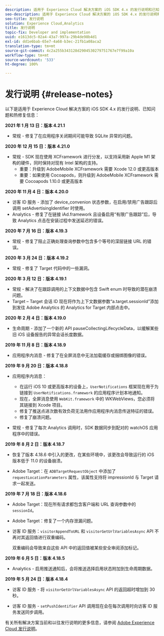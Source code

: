 ```yaml
---
description: 适用于 Experience Cloud 解决方案的 iOS SDK 4.x 的发行说明和已知问题。
seo-description: 适用于 Experience Cloud 解决方案的 iOS SDK 4.x 的发行说明和已知问题。
seo-title: 发行说明
solution: Experience Cloud,Analytics
title: 发行说明
topic-fix: Developer and implementation
uuid: e1613dc5-02a4-43a7-997a-29b4de98b4d1
exl-id: dd1e6bab-65e7-4a68-b3ec-21fb1a08aca2
translation-type: tm+mt
source-git-commit: 4c2a255b343128d2904530279751767e7f99a10a
workflow-type: tm+mt
source-wordcount: '533'
ht-degree: 100%

---
```


# 发行说明 {#release-notes}

以下是适用于 Experience Cloud 解决方案的 iOS SDK 4.x 的发行说明、已知问题和热修复信息：

**2021 年 1 月 13 日：版本 4.21.1**

* 常规 - 修复了在应用程序关闭期间可能导致 SQLite 异常的问题。

**2020 年 12 月 15 日：版本 4.21.0**

* 常规 - SDK 现在使用 XCFramework 进行分发，以支持采用新 Apple M1 架构的硬件，同时保持对现有 Intel 架构的支持。
   * 重要：升级到 AdobeMobile XCFramework 需要 Xcode 12.0 或更高版本
   * 重要：如果使用 Cocoapods，则升级到 AdobeMobile XCFramework 需要 Cocoapods 1.10.0 或更高版本

**2020 年 11 月 4 日：版本 4.20.0**

* 访客 ID 服务 - 添加了 device_convenion 状态参数，在启用/禁用广告跟踪后调用 setAdvertisingIdentifier 时使用。
* Analytics - 修复了在链接 iAd.framework 且设备启用“有限广告跟踪”后，导致 Analytics 点击在安装过程中发送延迟的错误。

**2020 年 7 月 16 日：版本 4.19.3**

* 常规 - 修复了阻止正确处理查询参数中包含多个等号的深层链接 URL 的错误。

**2020 年 3 月 24 日：版本 4.19.2**

* 常规 - 修复了 Target 代码中的一些漏洞。

**2020 年 3 月 12 日：版本 4.19.1**

* 常规 - 解决了在跟踪调用的上下文数据中包含 Swift enum 时导致的潜在崩溃问题。
* Target – Target 会话 ID 现在将作为上下文数据参数“a.target.sessionId”添加到发往 Adobe Analytics 的 Analytics for Target 内部点击中。

**2020 年 2 月 4 日：版本 4.19.0**

* 生命周期 - 添加了一个新的 API pauseCollectingLifecycleData，以缓解某些旧 iOS 设备报告的异常会话长度数据。

**2019 年 11 月 8 日：版本 4.18.9**

* 应用程序内消息 - 修复了在全屏消息中无法加载缓存或捆绑图像的错误。

**2019 年 9 月 20 日：版本 4.18.8**

* 应用程序内消息：

   * 在运行 iOS 10 或更高版本的设备上，`UserNotifications` 框架现在用于为链接到 `UserNotifications.framework` 的应用程序计划本地通知。
   * 现在，全屏消息使用 `WebKit.framework` 中的 WKWebViews，您必须将其链接到 Xcode 项目。
   * 修复了推送点进次数有效负荷无法用作应用程序内消息传送特征的错误。
   * 修复了崩溃问题。

* 常规 - 修复了每次 Analytics 调用时，SDK 数据同步到配对的 watchOS 应用程序中的错误。

**2019 年 8 月 2 日：版本 4.18.7**

* 恢复了版本 4.18.6 中引入的更改，在某些环境中，该更改会导致运行的 iOS 版本低于 11.0 的设备崩溃。

* Adobe Target：在 `ADBTargetRequestObject` 中添加了 `requestLocationParameters` 属性，该属性支持将 impressionId 与 Target 请求一起发送。

**2019 年 7 月 18 日：版本 4.18.6**

* Adobe Target：现在所有请求都包含客户端和 URL 查询参数中的 `sessionId`。
* Adobe Target：修复了一个内存泄漏问题。
* 访客 ID 服务：`visitorAppendToURL` 和 `visitorGetUrlVariablesAsync` API 不再对其返回值进行双重编码。

   双重编码会导致来自这些 API 中的返回值被某些安全审阅添加标记。

**2019 年 6 月 5 日：版本 4.18.5**

* Analytics - 启用推送通知后，会将推送选择启用状态附加到生命周期数据。

**2019 年 5 月 24 日：版本 4.18.4**

* 访客 ID 服务 - 将
   `visitorGetUrlVariablesAsync` API 的返回超时增加到 30 秒。

* 访客 ID 服务 - `setPushIdentifier` API 调用现在会在每次调用时向访客 ID 服务发送同步调用。

有关所有解决方案当前和以往发行说明的更多信息，请参阅 [Adobe Experience Cloud 发行说明](https://docs.adobe.com/content/help/zh-Hans/release-notes/experience-cloud/current.html)。
